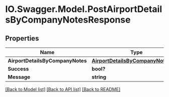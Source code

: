# IO.Swagger.Model.PostAirportDetailsByCompanyNotesResponse
## Properties

Name | Type | Description | Notes
------------ | ------------- | ------------- | -------------
**AirportDetailsByCompanyNotes** | [**AirportDetailsByCompanyNotesDTO**](AirportDetailsByCompanyNotesDTO.md) |  | [optional] 
**Success** | **bool?** |  | [optional] 
**Message** | **string** |  | [optional] 

[[Back to Model list]](../README.md#documentation-for-models) [[Back to API list]](../README.md#documentation-for-api-endpoints) [[Back to README]](../README.md)

